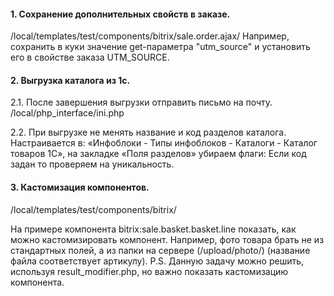 
#### 1. Сохранение дополнительных свойств в заказе. 
/local/templates/test/components/bitrix/sale.order.ajax/
Например,  сохранить в куки значение get-параметра "utm_source" и установить его в свойстве заказа UTM_SOURCE.

#### 2. Выгрузка каталога из 1с.

2.1. После завершения выгрузки отправить письмо на почту.
/local/php_interface/ini.php

2.2. При выгрузке не менять название и код разделов каталога.
Настраивается в:
«Инфоблоки - Типы инфоблоков - Каталоги - Каталог товаров 1С», на закладке «Поля разделов» убираем флаги:
Если код задан то проверяем на уникальность.


#### 3. Кастомизация компонентов.
/local/templates/test/components/bitrix/

На примере компонента bitrix:sale.basket.basket.line показать, как можно кастомизировать компонент. Например, фото товара брать не из стандартных полей, а из папки на сервере (/upload/photo/) (название файла соответствует артикулу). P.S. Данную задачу можно решить, используя result_modifier.php, но важно показать кастомизацию компонента.
